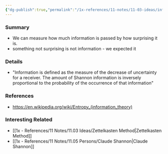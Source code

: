 ```yaml
---
{"dg-publish":true,"permalink":"/1x-references/11-notes/11-03-ideas/information-is-only-information-if-it-is-surprising/","title":"Information is only information if it is Surprising","created":"2022-11-05T18:20:25.000+03:00","updated":"2024-02-14T20:18:29.353+03:00"}
---
```



### Summary
- We can measure how much information is passed by how surprising it is.
- something not surprising is not information - we expected it

### Details
- "Information is defined as the measure of the decrease of uncertainty for a receiver. The amount of Shannon information is inversely proportional to the probability of the occurrence of that information"

### References
- https://en.wikipedia.org/wiki/Entropy_(information_theory)

### Interesting Related
- [[1x - References/11 Notes/11.03 Ideas/Zettelkasten Method\|Zettelkasten Method]]
- [[1x - References/11 Notes/11.05 Persons/Claude Shannon\|Claude Shannon]]